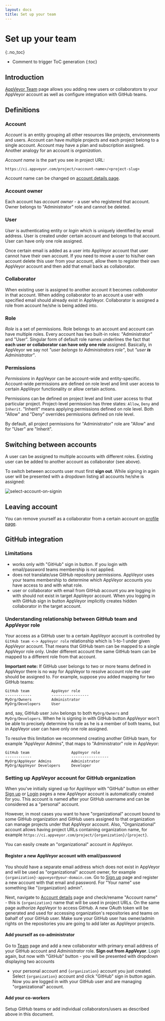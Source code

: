 ```yaml
---
layout: docs
title: Set up your team
---
```


<!-- markdownlint-disable MD022 MD032 -->
# Set up your team
{:.no_toc}

* Comment to trigger ToC generation
{:toc}
<!-- markdownlint-enable MD022 MD032 -->

## Introduction

[AppVeyor Team](https://ci.appveyor.com/team) page allows you adding new users or collaborators to your AppVeyor account as well as configure integration with GitHub teams.

## Definitions

### Account

*Account* is an entity grouping all other resources like projects, environments and users. Account can have multiple projects and each project belong to a single account. Account may have a plan and subscription assigned. Another analogy for an account is *organization*.

*Account name* is the part you see in project URL:

    https://ci.appveyor.com/project/<account-name>/<project-slug>

Account name can be changed on [account details page](https://ci.appveyor.com/account).

### Account owner

Each account has *account owner* - a user who registered that account. Owner belongs to "Administrator" role and cannot be deleted.

### User

*User* is authenticating entity or *login* which is uniquely identified by email address. User is created under certain account and belongs to that account. User can have only one role assigned.

Once certain email is added as a user into AppVeyor account that user cannot have their own account.
If you need to move a user to his/her own account delete this user from your account,
allow them to register their own AppVeyor account and then add that email back as collaborator.

### Collaborator

When existing user is assigned to another account it becomes *collaborator* in that account. When adding collaborator to an account a user with specified email should already exist in AppVeyor. Collaborator is assigned a role from account he/she is being added into.

### Role

*Role* is a set of permissions. Role belongs to an account and account can have multiple roles. Every account has two built-in roles: "Administrator" and "User". Singular form of default role names underlines the fact that **each user or collaborator can have only one role** assigned. Basically, in AppVeyor we say not *"user belongs to Administrators role"*, but *"user **is** Administrator"*.

### Permissions

*Permissions* in AppVeyor can be account-wide and entity-specific. Account-wide permissions are defined on role level and limit user access to certain AppVeyor functionality or allow certain actions.

Permissions can be defined on project level and limit user access to that particular project. Project-level permission has three states: `Allow`, `Deny` and `Inherit`. "Inherit" means applying permissions defined on role level. Both "Allow" and "Deny" overrides permissions defined on role level.

By default, all project permissions for "Administrator" role are "Allow" and for "User" are "Inherit".

## Switching between accounts

A user can be assigned to multiple accounts with different roles. Existing user can be added to another account as collaborator (see above).

To switch between accounts user must first **sign out**. While signing in again user will be presented with a dropdown listing all accounts he/she is assigned:

![select-account-on-signin](/assets/images/docs/select-account-on-signin.png)

## Leaving account

You can remove yourself as a collaborator from a certain account on [profile page](https://ci.appveyor.com/profile).

## GitHub integration

### Limitations

* works only with "GitHub" sign in button. If you login with email/password teams membership is not applied.
* does not translate/use GitHub repository permissions. AppVeyor uses your teams membership to determine which AppVeyor accounts you have access to and with what role.
* user or collaborator with email from GitHub account you are logging in with should not exist in target AppVeyor account. When you logging in with GitHub sign in button AppVeyor implicitly creates hidden collaborator in the target account.

### Understanding relationship between GitHub team and AppVeyor role

Your access as a GitHub user to a certain AppVeyor account is controlled by `GitHub team <-> AppVeyor role` relationship which is 1-to-1 under given AppVeyor account. That means that GitHub team can be mapped to a single AppVeyor role only. Under different account the same GitHub team can be mapped to a different role from that account.

**Important note:** If GitHub user belongs to two or more teams defined in AppVeyor there is no way for AppVeyor to resolve account role the user should be assigned to. For example, suppose you added mapping for two GitHub teams:

    GitHub team          AppVeyor role
    ------------         -----------------
    MyOrg/Owners         Administrator
    MyOrg/Developers     User

and, say, GitHub user `John` belongs to both `MyOrg/Owners` and `MyOrg/Developers`. When he is signing in with GitHub button AppVeyor won't be able to precisely determine his role as he is a member of both teams, but in AppVeyor user can have only one role assigned.

To resolve this limitation we recommend creating another GitHub team, for example "AppVeyor Admins", that maps to "Administrator" role in AppVeyor:

    GitHub team                   AppVeyor role
    ------------                  -----------------
    MyOrg/AppVeyor Admins         Administrator
    MyOrg/AppVeyor Developers     Developer


### Setting up AppVeyor account for GitHub organization

When you've initially signed up for AppVeyor with "GitHub" button on either [Sign up](https://ci.appveyor.com/signup) or [Login](https://ci.appveyor.com/login) pages
a new AppVeyor account is automatically created for you. This account is named after your GitHub username and can be considered as a "personal" account.

However, in most cases you want to have "organizational" account bound to some GitHub organization and GitHub users assigned to that organization can manage projects under that AppVeyor account.
Also, "Organizational" account allows having project URLs containing organization name, for example `https://ci.appveyor.com/project/{organization}/{project}`.

You can easily create an "organizational" account in AppVeyor.

#### Register a new AppVeyor account with email/password

You should have a separate email address which does not exist in AppVeyor and will be used as "organizational" account owner, for example `{organization}-appveyor@your-domain.com`.
Go to [Sign up](https://ci.appveyor.com/signup) page and register a new account with that email and password. For "Your name" use something like "{organization} admin".

Next, navigate to [Account details](https://ci.appveyor.com/account) page and check/rename "Account name" - this is `{organization}` name that will be used in project URLs.
On the same page authorize AppVeyor to access GitHub. A new OAuth token will be generated and used for accessing organization's repositories and teams on bahalf of your GitHub user.
Make sure your GitHub user has owner/admin rights on the repositories you are going to add later as AppVeyor projects.

#### Add yourself as co-administrator

Go to [Team](https://ci.appveyor.com/team) page and add a new collaborator with primary email address of your GitHub account and *Administrator* role.
**Sign out from AppVeyor**. Login again, but now with "GitHub" button - you will be presented with dropdown displaying two accounts
- your personal account and `{organization}` account you just created. Select `{organization}` account and click "GitHub" sign in button again.
Now you are logged in with your GitHub user and are managing "organizational" account.

#### Add your co-workers

Setup GitHub teams or add individual collaborators/users as described above in this document.

